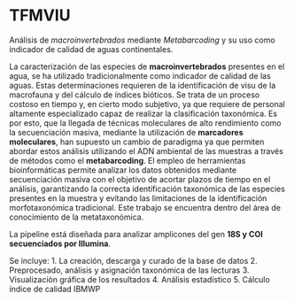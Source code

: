 # TFMVIU
Análisis de *macroinvertebrados* mediante *Metabarcoding* y su uso como indicador de calidad de aguas continentales.

La caracterización de las especies de **macroinvertebrados** presentes en el agua, se ha utilizado tradicionalmente como indicador de calidad de las aguas.
Estas determinaciones requieren de la identificación de visu  de la macrofauna y del cálculo de índices bióticos. Se trata de un proceso costoso en tiempo y, en cierto modo subjetivo,
ya que requiere de personal altamente especializado capaz de realizar la clasificación taxonómica. Es por esto, que la llegada de técnicas moleculares de alto rendimiento
como la secuenciación masiva, mediante la utilización de **marcadores moleculares**, han supuesto un cambio de paradigma ya que permiten abordar estos análisis utilizando el ADN ambiental
de las muestras a través de métodos como el **metabarcoding**. El empleo de herramientas bioinformáticas permite analizar los datos obtenidos mediante secuenciación masiva con el objetivo
de acortar plazos de tiempo en el análisis, garantizando la correcta identificación taxonómica de las especies presentes en la muestra y evitando las limitaciones de la identificación
morfotaxonómica tradicional. Este trabajo se encuentra dentro del área de conocimiento de la metataxonómica.

La pipeline está diseñada para analizar amplicones del gen **18S y COI secuenciados por Illumina**.

Se incluye:
    1. La creación, descarga y curado de la base de datos
    2. Preprocesado, análisis y asignación taxonómica de las lecturas
    3. Visualización gráfica de los resultados
    4. Análisis estadístico
    5. Cálculo índice de calidad IBMWP
